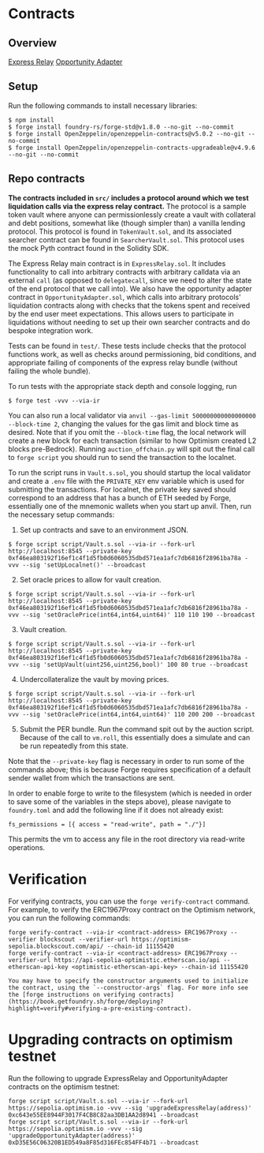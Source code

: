 # Contracts

## Overview

[Express Relay](./ExressRelay.md)
[Opportunity Adapter](./OpportunityAdapter.md)

## Setup

Run the following commands to install necessary libraries:

```shell
$ npm install
$ forge install foundry-rs/forge-std@v1.8.0 --no-git --no-commit
$ forge install OpenZeppelin/openzeppelin-contracts@v5.0.2 --no-git --no-commit
$ forge install OpenZeppelin/openzeppelin-contracts-upgradeable@v4.9.6 --no-git --no-commit
```

## Repo contracts

**The contracts included in `src/` includes a protocol around which we test liquidation calls via the express relay contract.** The protocol is a sample token vault where anyone can permissionlessly create a vault with collateral and debt positions, somewhat like (though simpler than) a vanilla lending protocol. This protocol is found in `TokenVault.sol`, and its associated searcher contract can be found in `SearcherVault.sol`. This protocol uses the mock Pyth contract found in the Solidity SDK.

The Express Relay main contract is in `ExpressRelay.sol`.
It includes functionality to call into arbitrary contracts with arbitrary calldata via an external `call` (as opposed to `delegatecall`,
since we need to alter the state of the end protocol that we call into).
We also have the opportunity adapter contract in `OpportunityAdapter.sol`, which calls into arbitrary protocols' liquidation contracts along with checks that the tokens spent and received by the end user meet expectations.
This allows users to participate in liquidations without needing to set up their own searcher contracts and do bespoke integration work.

Tests can be found in `test/`. These tests include checks that the protocol functions work, as well as checks around permissioning, bid conditions, and appropriate failing of components of the express relay bundle (without failing the whole bundle).

To run tests with the appropriate stack depth and console logging, run

```shell
$ forge test -vvv --via-ir
```

You can also run a local validator via `anvil --gas-limit 500000000000000000 --block-time 2`, changing the values for the gas limit and block time as desired. Note that if you omit the `--block-time` flag, the local network will create a new block for each transaction (similar to how Optimism created L2 blocks pre-Bedrock). Running `auction_offchain.py` will spit out the final call to `forge script` you should run to send the transaction to the localnet.

To run the script runs in `Vault.s.sol`, you should startup the local validator and create a `.env` file with the `PRIVATE_KEY` env variable which is used for submitting the transactions. For localnet, the private key saved should correspond to an address that has a bunch of ETH seeded by Forge, essentially one of the mnemonic wallets when you start up anvil. Then, run the necessary setup commands:

1. Set up contracts and save to an environment JSON.

```shell
$ forge script script/Vault.s.sol --via-ir --fork-url http://localhost:8545 --private-key 0xf46ea803192f16ef1c4f1d5fb0d6060535dbd571ea1afc7db6816f28961ba78a -vvv --sig 'setUpLocalnet()' --broadcast
```

2. Set oracle prices to allow for vault creation.

```shell
$ forge script script/Vault.s.sol --via-ir --fork-url http://localhost:8545 --private-key 0xf46ea803192f16ef1c4f1d5fb0d6060535dbd571ea1afc7db6816f28961ba78a -vvv --sig 'setOraclePrice(int64,int64,uint64)' 110 110 190 --broadcast
```

3. Vault creation.

```shell
$ forge script script/Vault.s.sol --via-ir --fork-url http://localhost:8545 --private-key 0xf46ea803192f16ef1c4f1d5fb0d6060535dbd571ea1afc7db6816f28961ba78a -vvv --sig 'setUpVault(uint256,uint256,bool)' 100 80 true --broadcast
```

4. Undercollateralize the vault by moving prices.

```shell
$ forge script script/Vault.s.sol --via-ir --fork-url http://localhost:8545 --private-key 0xf46ea803192f16ef1c4f1d5fb0d6060535dbd571ea1afc7db6816f28961ba78a -vvv --sig 'setOraclePrice(int64,int64,uint64)' 110 200 200 --broadcast
```

5. Submit the PER bundle. Run the command spit out by the auction script. Because of the call to `vm.roll`, this essentially does a simulate and can be run repeatedly from this state.

Note that the `--private-key` flag is necessary in order to run some of the commands above; this is because Forge requires specification of a default sender wallet from which the transactions are sent.

In order to enable forge to write to the filesystem (which is needed in order to save some of the variables in the steps above), please navigate to `foundry.toml` and add the following line if it does not already exist:

```
fs_permissions = [{ access = "read-write", path = "./"}]
```

This permits the vm to access any file in the root directory via read-write operations.

# Verification

For verifying contracts, you can use the `forge verify-contract` command.
For example, to verify the ERC1967Proxy contract on the Optimism network, you can run the following commands:

```
forge verify-contract --via-ir <contract-address> ERC1967Proxy --verifier blockscout --verifier-url https://optimism-sepolia.blockscout.com/api/ --chain-id 11155420
forge verify-contract --via-ir <contract-address> ERC1967Proxy --verifier-url https://api-sepolia-optimistic.etherscan.io/api --etherscan-api-key <optimistic-etherscan-api-key> --chain-id 11155420

You may have to specify the constructor arguments used to initialize the contract, using the `--constructor-args` flag. For more info see the [forge instructions on verifying contracts](https://book.getfoundry.sh/forge/deploying?highlight=verify#verifying-a-pre-existing-contract).
```

# Upgrading contracts on optimism testnet

Run the following to upgrade ExpressRelay and OpportunityAdapter contracts on the optimism testnet:

```
forge script script/Vault.s.sol --via-ir --fork-url https://sepolia.optimism.io -vvv --sig 'upgradeExpressRelay(address)' 0xc643e55EE8944F3017F4CB8C82aa3DB1AA2d8941 --broadcast
forge script script/Vault.s.sol --via-ir --fork-url https://sepolia.optimism.io -vvv --sig 'upgradeOpportunityAdapter(address)' 0xD35E56C06320B1ED549a8F85d316FEc854FF4b71 --broadcast
```
